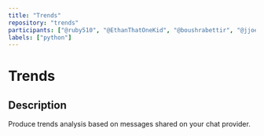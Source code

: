 ```yaml
---
title: "Trends"
repository: "trends"
participants: ["@ruby510", "@EthanThatOneKid", "@boushrabettir", "@jjoeldaniel", "Patrick H", "@victoria-uriostegui"]
labels: ["python"]
---
```


# Trends

## Description

Produce trends analysis based on messages shared on your chat provider.
